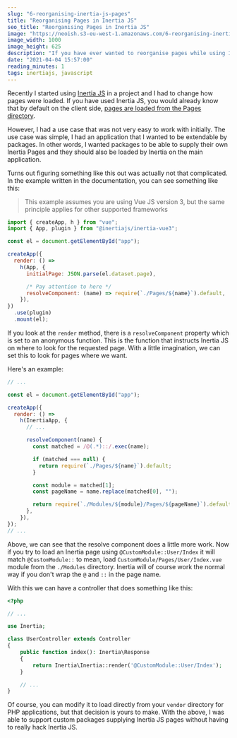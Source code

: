 ```yaml
---
slug: "6-reorganising-inertia-js-pages"
title: "Reorganising Pages in Inertia JS"
seo_title: "Reorganising Pages in Inertia JS"
image: "https://neoish.s3-eu-west-1.amazonaws.com/6-reorganising-inertia-js-pages/lachlan-donald-YVT5aF2QM7M-unsplash.jpeg"
image_width: 1000
image_height: 625
description: "If you have ever wanted to reorganise pages while using Inertia JS then read on"
date: "2021-04-04 15:57:00"
reading_minutes: 1
tags: inertiajs, javascript
---
```


Recently I started using [Inertia JS](https://inertiajs.com/) in a project and I had to change how pages were loaded. If you have used Inertia JS, you would already know that by default on the client side, [pages are loaded from the Pages directory](https://inertiajs.com/client-side-setup#initialize-app).

However, I had a use case that was not very easy to work with initially. The use case was simple, I had an application that I wanted to be extendable by packages. In other words, I wanted packages to be able to supply their own Inertia Pages and they should also be loaded by Inertia on the main application.

Turns out figuring something like this out was actually not that complicated. In the example written in the documentation, you can see something like this:

> This example assumes you are using Vue JS version 3, but the same principle applies for other supported frameworks

```javascript
import { createApp, h } from "vue";
import { App, plugin } from "@inertiajs/inertia-vue3";

const el = document.getElementById("app");

createApp({
  render: () =>
    h(App, {
      initialPage: JSON.parse(el.dataset.page),

      /* Pay attention to here */
      resolveComponent: (name) => require(`./Pages/${name}`).default,
    }),
})
  .use(plugin)
  .mount(el);
```

If you look at the `render` method, there is a `resolveComponent` property which is set to an anonymous function. This is the function that instructs Inertia JS on where to look for the requested page. With a little imagination, we can set this to look for pages where we want.

Here's an example:

```javascript
// ...

const el = document.getElementById("app");

createApp({
  render: () =>
    h(InertiaApp, {
      // ...

      resolveComponent(name) {
        const matched = /@(.*)::/.exec(name);

        if (matched === null) {
          return require(`./Pages/${name}`).default;
        }

        const module = matched[1];
        const pageName = name.replace(matched[0], "");

        return require(`./Modules/${module}/Pages/${pageName}`).default;
      },
    }),
});
// ...
```

Above, we can see that the resolve component does a little more work. Now if you try to load an Inertia page using `@CustomModule::User/Index` it will match `@CustomModule::` to mean, load `CustomModule/Pages/User/Index.vue` module from the `./Modules` directory. Inertia will of course work the normal way if you don't wrap the `@` and `::` in the page name.

With this we can have a controller that does something like this:

```php
<?php

// ...

use Inertia;

class UserController extends Controller
{
    public function index(): Inertia\Response
    {
        return Inertia\Inertia::render('@CustomModule::User/Index');
    }

    // ...
}
```

Of course, you can modify it to load directly from your `vendor` directory for PHP applications, but that decision is yours to make. With the above, I was able to support custom packages supplying Inertia JS pages without having to really hack Inertia JS.
